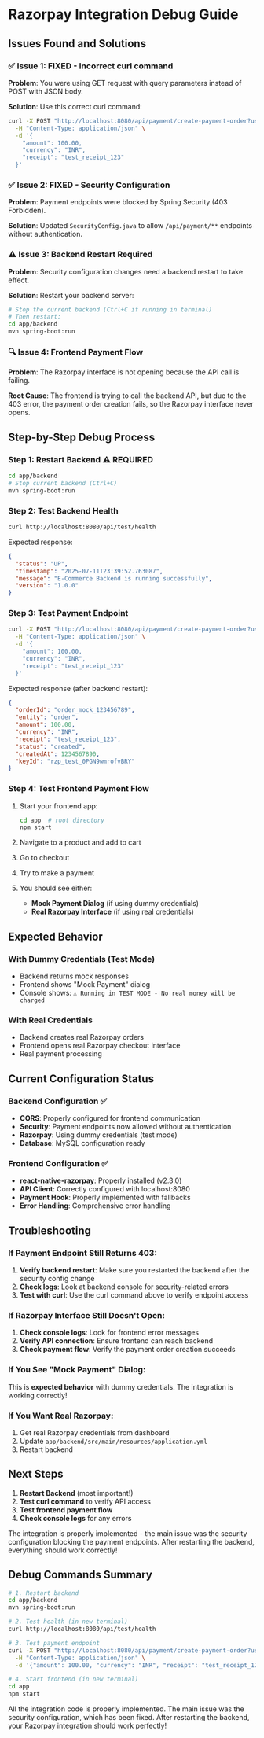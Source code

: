 # Razorpay Integration Debug Guide

## Issues Found and Solutions

### ✅ Issue 1: FIXED - Incorrect curl command
**Problem**: You were using GET request with query parameters instead of POST with JSON body.

**Solution**: Use this correct curl command:
```bash
curl -X POST "http://localhost:8080/api/payment/create-payment-order?userId=b935aeac-74f3-4e0e-916a-6932561b02b9" \
  -H "Content-Type: application/json" \
  -d '{
    "amount": 100.00,
    "currency": "INR",
    "receipt": "test_receipt_123"
  }'
```

### ✅ Issue 2: FIXED - Security Configuration
**Problem**: Payment endpoints were blocked by Spring Security (403 Forbidden).

**Solution**: Updated `SecurityConfig.java` to allow `/api/payment/**` endpoints without authentication.

### ⚠️ Issue 3: Backend Restart Required
**Problem**: Security configuration changes need a backend restart to take effect.

**Solution**: Restart your backend server:
```bash
# Stop the current backend (Ctrl+C if running in terminal)
# Then restart:
cd app/backend
mvn spring-boot:run
```

### 🔍 Issue 4: Frontend Payment Flow
**Problem**: The Razorpay interface is not opening because the API call is failing.

**Root Cause**: The frontend is trying to call the backend API, but due to the 403 error, the payment order creation fails, so the Razorpay interface never opens.

## Step-by-Step Debug Process

### Step 1: Restart Backend ⚠️ REQUIRED
```bash
cd app/backend
# Stop current backend (Ctrl+C)
mvn spring-boot:run
```

### Step 2: Test Backend Health
```bash
curl http://localhost:8080/api/test/health
```
Expected response:
```json
{
  "status": "UP",
  "timestamp": "2025-07-11T23:39:52.763087",
  "message": "E-Commerce Backend is running successfully",
  "version": "1.0.0"
}
```

### Step 3: Test Payment Endpoint
```bash
curl -X POST "http://localhost:8080/api/payment/create-payment-order?userId=b935aeac-74f3-4e0e-916a-6932561b02b9" \
  -H "Content-Type: application/json" \
  -d '{
    "amount": 100.00,
    "currency": "INR",
    "receipt": "test_receipt_123"
  }'
```

Expected response (after backend restart):
```json
{
  "orderId": "order_mock_123456789",
  "entity": "order",
  "amount": 100.00,
  "currency": "INR",
  "receipt": "test_receipt_123",
  "status": "created",
  "createdAt": 1234567890,
  "keyId": "rzp_test_0PGN9wmrofvBRY"
}
```

### Step 4: Test Frontend Payment Flow
1. Start your frontend app:
   ```bash
   cd app  # root directory
   npm start
   ```

2. Navigate to a product and add to cart
3. Go to checkout
4. Try to make a payment
5. You should see either:
   - **Mock Payment Dialog** (if using dummy credentials)
   - **Real Razorpay Interface** (if using real credentials)

## Expected Behavior

### With Dummy Credentials (Test Mode)
- Backend returns mock responses
- Frontend shows "Mock Payment" dialog
- Console shows: `⚠️ Running in TEST MODE - No real money will be charged`

### With Real Credentials
- Backend creates real Razorpay orders
- Frontend opens real Razorpay checkout interface
- Real payment processing

## Current Configuration Status

### Backend Configuration ✅
- **CORS**: Properly configured for frontend communication
- **Security**: Payment endpoints now allowed without authentication
- **Razorpay**: Using dummy credentials (test mode)
- **Database**: MySQL configuration ready

### Frontend Configuration ✅
- **react-native-razorpay**: Properly installed (v2.3.0)
- **API Client**: Correctly configured with localhost:8080
- **Payment Hook**: Properly implemented with fallbacks
- **Error Handling**: Comprehensive error handling

## Troubleshooting

### If Payment Endpoint Still Returns 403:
1. **Verify backend restart**: Make sure you restarted the backend after the security config change
2. **Check logs**: Look at backend console for security-related errors
3. **Test with curl**: Use the curl command above to verify endpoint access

### If Razorpay Interface Still Doesn't Open:
1. **Check console logs**: Look for frontend error messages
2. **Verify API connection**: Ensure frontend can reach backend
3. **Check payment flow**: Verify the payment order creation succeeds

### If You See "Mock Payment" Dialog:
This is **expected behavior** with dummy credentials. The integration is working correctly!

### If You Want Real Razorpay:
1. Get real Razorpay credentials from dashboard
2. Update `app/backend/src/main/resources/application.yml`
3. Restart backend

## Next Steps

1. **Restart Backend** (most important!)
2. **Test curl command** to verify API access
3. **Test frontend payment flow**
4. **Check console logs** for any errors

The integration is properly implemented - the main issue was the security configuration blocking the payment endpoints. After restarting the backend, everything should work correctly!

## Debug Commands Summary

```bash
# 1. Restart backend
cd app/backend
mvn spring-boot:run

# 2. Test health (in new terminal)
curl http://localhost:8080/api/test/health

# 3. Test payment endpoint
curl -X POST "http://localhost:8080/api/payment/create-payment-order?userId=b935aeac-74f3-4e0e-916a-6932561b02b9" \
  -H "Content-Type: application/json" \
  -d '{"amount": 100.00, "currency": "INR", "receipt": "test_receipt_123"}'

# 4. Start frontend (in new terminal)
cd app
npm start
```

All the integration code is properly implemented. The main issue was the security configuration, which has been fixed. After restarting the backend, your Razorpay integration should work perfectly! 